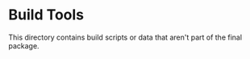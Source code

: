 # Build Tools

This directory contains build scripts or data that aren't part of the
final package.
